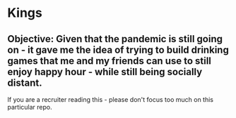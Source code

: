 # Kings

## Objective: Given that the pandemic is still going on - it gave me the idea of trying to build drinking games that me and my friends can use to still enjoy happy hour - while still being socially distant. 

If you are a recruiter reading this - please don't focus too much on this particular repo.